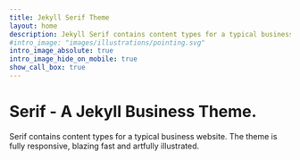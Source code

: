 ```yaml
---
title: Jekyll Serif Theme
layout: home
description: Jekyll Serif contains content types for a typical business website. The theme is fully responsive, blazing fast and artfully illustrated.
#intro_image: "images/illustrations/pointing.svg"
intro_image_absolute: true
intro_image_hide_on_mobile: true
show_call_box: true
---
```


# Serif - A Jekyll Business Theme.

Serif contains content types for a typical business website. The theme is fully responsive, blazing fast and artfully illustrated.
